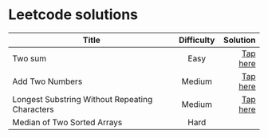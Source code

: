 # Leetcode solutions

| Title | Difficulty | Solution |
| - | :-: | -: |
| Two sum | Easy| [Tap here](./1-two-sum/index.js) |
| Add Two Numbers | Medium |[Tap here](./2-add-two-numbers/index.js) |
| Longest Substring Without Repeating Characters | Medium |[Tap here](./3-longest-substring/index.js) |
| Median of Two Sorted Arrays | Hard | |
